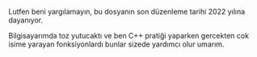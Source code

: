 Lutfen beni yargılamayın, bu dosyanın son düzenleme tarihi 2022 yılına dayanıyor.

Bilgisayarımda toz yutucaktı ve ben C++ pratiği yaparken gercekten cok isime yarayan fonksiyonlardı bunlar sizede yardımcı olur umarım.
